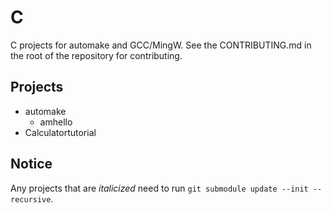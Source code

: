 # C
C projects for automake and GCC/MingW. See the CONTRIBUTING.md in the root of the repository for contributing.

## Projects
- automake 
  - amhello
- Calculatortutorial

## Notice
Any projects that are *italicized* need to run `git submodule update --init --recursive`.

